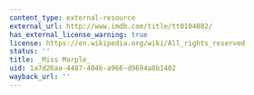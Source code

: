 ```yaml
---
content_type: external-resource
external_url: http://www.imdb.com/title/tt0104882/
has_external_license_warning: true
license: https://en.wikipedia.org/wiki/All_rights_reserved
status: ''
title: _Miss Marple_
uid: 1a7d26aa-4487-404b-a966-d9694a8b1402
wayback_url: ''
---
```

